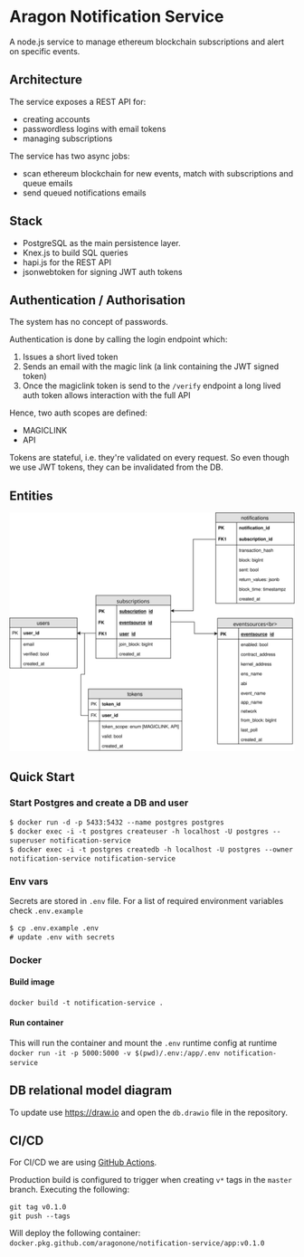 # Aragon Notification Service

A node.js service to manage ethereum blockchain subscriptions and alert on specific events.

## Architecture

The service exposes a REST API for:

- creating accounts
- passwordless logins with email tokens
- managing subscriptions

The service has two async jobs:

- scan ethereum blockchain for new events, match with subscriptions and queue emails
- send queued notifications emails

## Stack

- PostgreSQL as the main persistence layer.
- Knex.js to build SQL queries
- hapi.js for the REST API
- jsonwebtoken for signing JWT auth tokens

## Authentication / Authorisation

The system has no concept of passwords.

Authentication is done by calling the login endpoint which:

1. Issues a short lived token
2. Sends an email with the magic link (a link containing the JWT signed token)
3. Once the magiclink token is send to the `/verify` endpoint a long lived auth token allows interaction with the full API

Hence, two auth scopes are defined:

- MAGICLINK
- API

Tokens are stateful, i.e. they're validated on every request. So even though we use JWT tokens, they can be invalidated from the DB.

## Entities

![diagram](./db.svg)

## Quick Start

### Start Postgres and create a DB and user

```shell
$ docker run -d -p 5433:5432 --name postgres postgres
$ docker exec -i -t postgres createuser -h localhost -U postgres --superuser notification-service
$ docker exec -i -t postgres createdb -h localhost -U postgres --owner notification-service notification-service
```

### Env vars

Secrets are stored in `.env` file. For a list of required environment variables check `.env.example`

```shell
$ cp .env.example .env
# update .env with secrets
```

### Docker

#### Build image

`docker build -t notification-service .`

#### Run container

This will run the container and mount the `.env` runtime config at runtime
`docker run -it -p 5000:5000 -v $(pwd)/.env:/app/.env notification-service`

## DB relational model diagram

To update use https://draw.io and open the `db.drawio` file in the repository.

## CI/CD

For CI/CD we are using [GitHub Actions](https://github.com/features/actions).

Production build is configured to trigger when creating `v*` tags in the `master` branch. Executing the following:
```
git tag v0.1.0
git push --tags
```
Will deploy the following container: `docker.pkg.github.com/aragonone/notification-service/app:v0.1.0`
